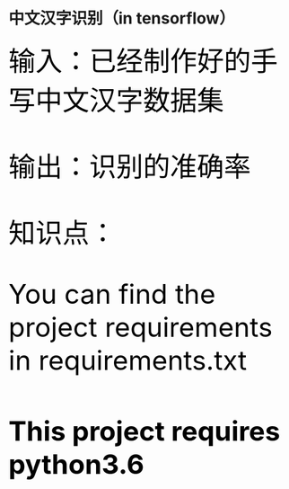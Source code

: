 # 中文汉字识别（in tensorflow）

<font size="16" color="black">输入：已经制作好的手写中文汉字数据集<font>

输出：识别的准确率

知识点：





You can find the project requirements in requirements.txt

#### This project requires python3.6
